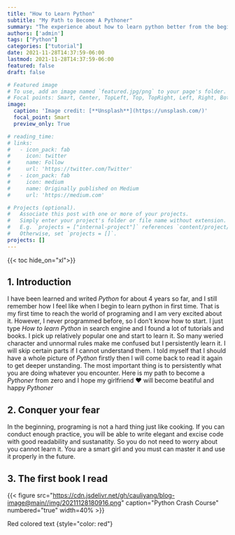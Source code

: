 ```yaml
---
title: "How to Learn Python"
subtitle: "My Path to Become A Pythoner"
summary: "The experience about how to learn python better from the beginer"
authors: ['admin']
tags: ["Python"]
categories: ["tutorial"]
date: 2021-11-28T14:37:59-06:00
lastmod: 2021-11-28T14:37:59-06:00
featured: false
draft: false

# Featured image
# To use, add an image named `featured.jpg/png` to your page's folder.
# Focal points: Smart, Center, TopLeft, Top, TopRight, Left, Right, BottomLeft, Bottom, BottomRight.
image:
  caption: 'Image credit: [**Unsplash**](https://unsplash.com/)'
  focal_point: Smart
  preview_only: True

# reading_time: 
# links:
#   - icon_pack: fab
#     icon: twitter
#     name: Follow
#     url: 'https://twitter.com/Twitter'
#   - icon_pack: fab
#     icon: medium
#     name: Originally published on Medium
#     url: 'https://medium.com'

# Projects (optional).
#   Associate this post with one or more of your projects.
#   Simply enter your project's folder or file name without extension.
#   E.g. `projects = ["internal-project"]` references `content/project/deep-learning/index.md`.
#   Otherwise, set `projects = []`.
projects: []
---
```

{{< toc hide_on="xl">}}

## 1. Introduction

I have been learned and writed *Python* for about 4 years so far, and I still remember how I feel like when I begin to learn python in first time.  That is my first time to reach the world of programing and I am very excited about it. However, I never programmed before, so I don't know how to start. I just type *How to learn Python* in search engine and I found a lot of tutorials and books. I pick up relatively popular one and start to learn it. So many weried character and unnormal rules make me confused but I persistently learn it. I will skip certain parts if I cannot understand them. I told myself that I should have a whole picture of *Python* firstly then I will come back to read it again to get deeper unstanding. The most important thing is to persistently what you are doing whatever you encounter.  Here is my path to become a  *Pythoner* from zero and I hope my girlfriend :heart: will become beatiful and happy *Pythoner*

## 2. Conquer your fear

In the beginning, programing is not a hard thing just like cooking. If you can conduct enough practice, you will be able to write elegant and excise code with good readability and sustanatity.  So you do not need to worry about you cannot learn it. You are a smart girl and you must can master it and use it properly in the future.

## 3. The first book I read

{{< figure src="https://cdn.jsdelivr.net/gh/cauliyang/blog-image@main//img/20211128180916.png" caption="Python Crash Course" numbered="true" width=40% >}} 


Red colored text
{style="color: red"}